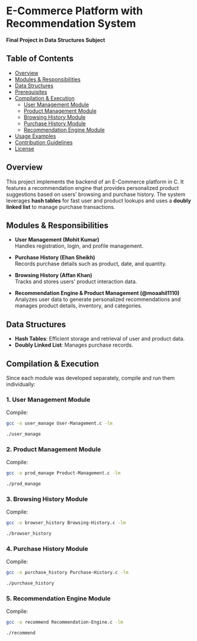 # E-Commerce Platform with Recommendation System
**Final Project in Data Structures Subject**

## Table of Contents
- [Overview](#overview)
- [Modules & Responsibilities](#modules--responsibilities)
- [Data Structures](#data-structures)
- [Prerequisites](#prerequisites)
- [Compilation & Execution](#compilation--execution)
  - [User Management Module](#1-user-management-module)
  - [Product Management Module](#2-product-management-module)
  - [Browsing History Module](#3-browsing-history-module)
  - [Purchase History Module](#4-purchase-history-module)
  - [Recommendation Engine Module](#5-recommendation-engine-module)
- [Usage Examples](#usage-examples)
- [Contribution Guidelines](#contribution-guidelines)
- [License](#license)

## Overview

This project implements the backend of an E-Commerce platform in C. It features a recommendation engine that provides personalized product suggestions based on users' browsing and purchase history. The system leverages **hash tables** for fast user and product lookups and uses a **doubly linked list** to manage purchase transactions.

## Modules & Responsibilities

- **User Management (Mohit Kumar)**  
  Handles registration, login, and profile management.
  
- **Purchase History (Ehan Sheikh)**  
  Records purchase details such as product, date, and quantity.
  
- **Browsing History (Affan Khan)**  
  Tracks and stores users' product interaction data.
  
- **Recommendation Engine & Product Management (@moaahil1110)**  
  Analyzes user data to generate personalized recommendations and manages product details, inventory, and categories.

## Data Structures

- **Hash Tables**: Efficient storage and retrieval of user and product data.
- **Doubly Linked List**: Manages purchase records.

## Compilation & Execution

Since each module was developed separately, compile and run them individually:

### 1. User Management Module
Compile:
```sh
gcc -o user_manage User-Management.c -lm
```
```sh
./user_manage
```
### 2. Product Management Module
Compile:
```sh
gcc -o prod_manage Product-Management.c -lm
```
```sh
./prod_manage
```
### 3. Browsing History Module
Compile:
```sh
gcc -o browser_history Browsing-History.c -lm
```
```sh
./browser_history
```

### 4. Purchase History Module
Compile:
```sh
gcc -o purchase_history Purchase-History.c -lm
```
```sh
./purchase_history
```
### 5. Recommendation Engine Module
Compile:
```sh
gcc -o recommend Recommendation-Engine.c -lm
```
```sh
./recommend
```

